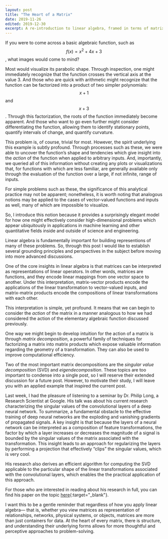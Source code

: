 ```yaml
---
layout: post
title: "The Heart of a Matrix"
date: 2019-11-26
edited: 2019-12-30
excerpt: A re-introduction to linear algebra, framed in terms of matrix action.
---
```


If you were to come across a basic algebraic function, such as $$f(x) = x^2 + 4x + 3$$, what images would come to mind?

Most would visualize its parabolic shape. Through inspection, one might immediately recognize that the function crosses the vertical axis at the value 3. And those who are quick with arithmetic might recognize that the function can be factorized into a product of two simpler polynomials: $$x + 1$$ and $$x + 3$$. Through this factorization, the roots of the function immediately become apparent. And those who want to go even further might consider differentiating the function, allowing them to identify stationary points, quantify intervals of change, and quantify curvature. 

This problem is, of course, trivial for most. However, the spirit underlying this example is subtly profound. Through processes such as these, we were able to uncover the function’s shape and tendencies which give insight into the _action_ of the function when applied to arbitrary inputs. And, importantly, we queried all of this information without creating any plots or visualizations that, for functions with which are less familiar, are generally available only through the evaluation of the function over a large, if not infinite, range of inputs. 

For simple problems such as these, the significance of this analytical practice may not be apparent; nonetheless, it is worth noting that analogous notions may be applied to the cases of vector-valued functions and inputs as well, many of which are impossible to visualize. 

So, I introduce this notion because it provides a surprisingly elegant model for how one might effectively consider high-dimensional problems which appear ubiquitously in applications in machine learning and other quantitative fields inside and outside of science and engineering. 

Linear algebra is fundamentally important for building representions of many of these problems. So, through this post I would like to establish several grounding principles and perspectives in the subject before moving into more advanced discussions. 

One of the core insights in linear algebra is that matrices can be interpreted as representations of linear operators. In other words, matrices are functions, and they encode linear mappings from one vector space to another. Under this interpretation, matrix-vector products encode the applications of the linear transformation to vector-valued inputs, and matrix-matrix products encode the compositions of linear transformations with each other. 

This interpretation is simple, yet profound. It means that we can begin to consider the _action_ of the matrix in a manner analogous to how we had considered the action of the elementary algebraic function discussed previously. 

One way we might begin to develop intuition for the action of a matrix is through _matrix decomposition_, a powerful family of techniques for factorizing a matrix into matrix products which expose valuable information regarding the geometry of a transformation. They can also be used to improve computational efficiency. 

Two of the most important matrix decompositions are the _singular value decomposition_ (SVD) and _eigendecomposition_. These topics are too important to condense into a single post, so I will reserve their extended discussion for a future post. However, to motivate their study, I will leave you with an applied example that inspired the current post.

Last week, I had the pleasure of listening to a seminar by Dr. Philip Long, a Research Scientist at Google. His talk was about his current research characterizing the singular values of the convolutional layers of a deep neural network. To summarize, a fundamental obstacle to the effective training of deep neural networks are the exploding and vanishing gradients of propagated signals. A key insight is that because the layers of a neural network can be interpreted as a composition of feature transformations, the factor by which a layer increases or decreases the magnitude of a signal is bounded by the singular values of the matrix associated with the transformation. This insight leads to an approach for regularizing the layers by performing a projection that effectively “clips” the singular values, which is very cool.

His research also derives an efficient algorithm for computing the SVD applicable to the particular shape of the linear transformations associated with the convolutional layers, which enables the the practical application of this approach.

For those who are interested in reading about his research in full, you can find his paper on the topic [here](https://arxiv.org/abs/1805.10408){:target="_blank"}.

I want this to be a gentle reminder that regardless of how you apply linear algebra— that is, whether you view matrices as representation of relationships, networks, physical systems, or objects, matrices are more than just containers for data. At the heart of every matrix, there is structure, and understanding their underlying forms allows for more thoughtful and perceptive approaches to problem-solving.
